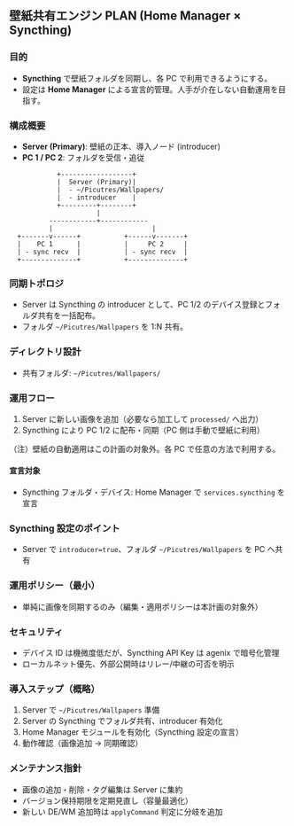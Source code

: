 ## 壁紙共有エンジン PLAN (Home Manager × Syncthing)

### 目的

- **Syncthing** で壁紙フォルダを同期し、各 PC で利用できるようにする。
- 設定は **Home Manager** による宣言的管理。人手が介在しない自動運用を目指す。

### 構成概要

- **Server (Primary)**: 壁紙の正本、導入ノード (introducer)
- **PC 1 / PC 2**: フォルダを受信・追従

```text
            +------------------+
            |  Server (Primary)|
            |  - ~/Picutres/Wallpapers/
            |  - introducer    |
            +---------+--------+
                      |
          ------------+------------
          |                         |
  +-------v------+           +------v-------+
  |    PC 1      |           |     PC 2     |
  | - sync recv  |           | - sync recv  |
  +--------------+           +--------------+
```

### 同期トポロジ

- Server は Syncthing の introducer として、PC 1/2 のデバイス登録とフォルダ共有を一括配布。
- フォルダ `~/Picutres/Wallpapers` を 1:N 共有。

### ディレクトリ設計

- 共有フォルダ: `~/Picutres/Wallpapers/`

### 運用フロー

1. Server に新しい画像を追加（必要なら加工して `processed/` へ出力）
2. Syncthing により PC 1/2 に配布・同期（PC 側は手動で壁紙に利用）

（注）壁紙の自動適用はこの計画の対象外。各 PC で任意の方法で利用する。

#### 宣言対象

- Syncthing フォルダ・デバイス: Home Manager で `services.syncthing` を宣言

### Syncthing 設定のポイント

- Server で `introducer=true`、フォルダ `~/Picutres/Wallpapers` を PC へ共有

### 運用ポリシー（最小）

- 単純に画像を同期するのみ（編集・適用ポリシーは本計画の対象外）

### セキュリティ

- デバイス ID は機微度低だが、Syncthing API Key は agenix で暗号化管理
- ローカルネット優先、外部公開時はリレー/中継の可否を明示

### 導入ステップ（概略）

1. Server で `~/Picutres/Wallpapers` 準備
2. Server の Syncthing でフォルダ共有、introducer 有効化
3. Home Manager モジュールを有効化（Syncthing 設定の宣言）
4. 動作確認（画像追加 → 同期確認）

### メンテナンス指針

- 画像の追加・削除・タグ編集は Server に集約
- バージョン保持期限を定期見直し（容量最適化）
- 新しい DE/WM 追加時は `applyCommand` 判定に分岐を追加
